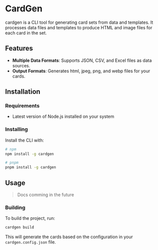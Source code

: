# CardGen

cardgen is a CLI tool for generating card sets from data and templates. It processes data files and templates to produce HTML and image files for each card in the set.

## Features

- **Multiple Data Formats**: Supports JSON, CSV, and Excel files as data sources.
- **Output Formats**: Generates html, jpeg, png, and webp files for your cards.

## Installation

### Requirements
 - Latest version of Node.js installed on your system

### Installing
Install the CLI with:

```bash
# npm
npm install -g cardgen

# pnpm
pnpm install -g cardgen
```

## Usage
> Docs comming in the future

### Building

To build the project, run:

```bash
cardgen build
```

This will generate the cards based on the configuration in your `cardgen.config.json` file.
